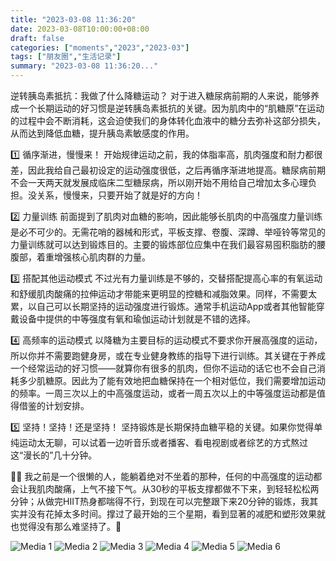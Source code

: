```yaml
---
title: "2023-03-08 11:36:20"
date: 2023-03-08T10:00:00+08:00
draft: false
categories: ["moments","2023","2023-03"]
tags: ["朋友圈","生活记录"]
summary: "2023-03-08 11:36:20..."
---
```


逆转胰岛素抵抗：我做了什么降糖运动？
​
​对于进入糖尿病前期的人来说，能够养成一个长期运动的好习惯是逆转胰岛素抵抗的关键。因为肌肉中的“肌糖原”在运动的过程中会不断消耗，这会迫使我们的身体转化血液中的糖分去弥补这部分损失，从而达到降低血糖，提升胰岛素敏感度的作用。

1️⃣ 循序渐进，慢慢来！
开始规律运动之前，我的体脂率高，肌肉强度和耐力都很差，因此我给自己最初设定的运动强度很低，之后再循序渐进地提高。糖尿病前期不会一天两天就发展成临床二型糖尿病，所以刚开始不用给自己增加太多心理负担。没关系，慢慢来，只要开始了就是好的方向！

2️⃣ 力量训练
前面提到了肌肉对血糖的影响，因此能够长肌肉的中高强度力量训练是必不可少的。无需花哨的器械和形式，平板支撑、卷腹、深蹲、举哑铃等常见的力量训练就可以达到锻炼目的。主要的锻炼部位应集中在我们最容易囤积脂肪的腰腹部，着重增强核心肌肉群的力量。

3️⃣ 搭配其他运动模式
不过光有力量训练是不够的，交替搭配提高心率的有氧运动和舒缓肌肉酸痛的拉伸运动才带能来更明显的控糖和减脂效果。同样，不需要太累，以自己可以长期坚持的运动强度进行锻炼。通常手机运动App或者其他智能穿戴设备中提供的中等强度有氧和瑜伽运动计划就是不错的选择。

4️⃣ 高频率的运动模式
以降糖为主要目标的运动模式不要求你开展高强度的运动，所以你并不需要跑健身房，或在专业健身教练的指导下进行训练。其关键在于养成一个经常运动的好习惯——就算你有很多的肌肉，但你不运动的话它也不会自己消耗多少肌糖原。因此为了能有效地把血糖保持在一个相对低位，我们需要增加运动的频率。一周三次以上的中高强度运动，或者一周五次以上的中等强度运动都是值得借鉴的计划安排。

5️⃣ 坚持！坚持！还是坚持！
坚持锻炼是长期保持血糖平稳的关键。​如果你觉得单纯运动太无聊，可以试着一边听音乐或者播客、看电视剧或者综艺的方式熬过这“漫长的”几十分钟。

🤦‍♀️ 我之前是一个很懒的人，能躺着绝对不坐着的那种，任何的中高强度的运动都会让我肌肉酸痛，上气不接下气。从30秒的平板支撑都做不下来，到轻轻松松两分钟；从做完HIIT热身都喘得不行，到现在可以完整跟下来20分钟的锻炼，我其实并没有花掉太多时间。撑过了最开始的三个星期，看到显著的减肥和塑形效果就也觉得没有那么难坚持了。🥳

![Media 1](/Moments/photos/2023-03-08/202303081136200.jpg)
![Media 2](/Moments/photos/2023-03-08/202303081136201.jpg)
![Media 3](/Moments/photos/2023-03-08/202303081136202.jpg)
![Media 4](/Moments/photos/2023-03-08/202303081136203.jpg)
![Media 5](/Moments/photos/2023-03-08/202303081136204.jpg)
![Media 6](/Moments/photos/2023-03-08/202303081136205.jpg)

